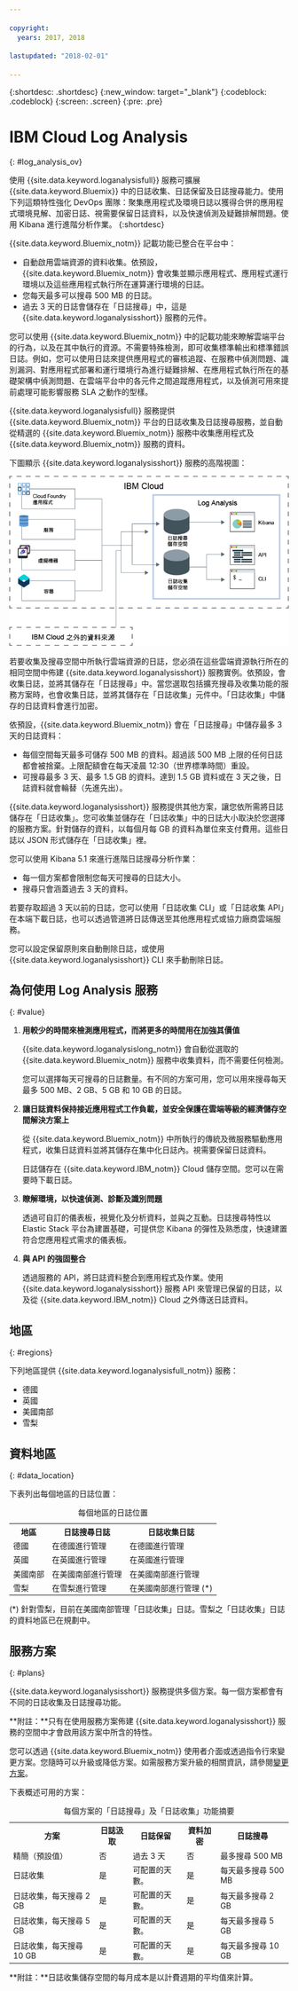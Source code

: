 ```yaml
---

copyright:
  years: 2017, 2018

lastupdated: "2018-02-01"

---
```


{:shortdesc: .shortdesc}
{:new_window: target="_blank"}
{:codeblock: .codeblock}
{:screen: .screen}
{:pre: .pre}


# IBM Cloud Log Analysis
{: #log_analysis_ov}

使用 {{site.data.keyword.loganalysisfull}} 服務可擴展 {{site.data.keyword.Bluemix}} 中的日誌收集、日誌保留及日誌搜尋能力。使用下列這類特性強化 DevOps 團隊：聚集應用程式及環境日誌以獲得合併的應用程式環境見解、加密日誌、視需要保留日誌資料，以及快速偵測及疑難排解問題。使用 Kibana 進行進階分析作業。
{:shortdesc}

{{site.data.keyword.Bluemix_notm}} 記載功能已整合在平台中：

* 自動啟用雲端資源的資料收集。依預設，{{site.data.keyword.Bluemix_notm}} 會收集並顯示應用程式、應用程式運行環境以及這些應用程式執行所在運算運行環境的日誌。 
* 您每天最多可以搜尋 500 MB 的日誌。 
* 過去 3 天的日誌會儲存在「日誌搜尋」中，這是 {{site.data.keyword.loganalysisshort}} 服務的元件。

您可以使用 {{site.data.keyword.Bluemix_notm}} 中的記載功能來瞭解雲端平台的行為，以及在其中執行的資源。不需要特殊檢測，即可收集標準輸出和標準錯誤日誌。例如，您可以使用日誌來提供應用程式的審核追蹤、在服務中偵測問題、識別漏洞、對應用程式部署和運行環境行為進行疑難排解、在應用程式執行所在的基礎架構中偵測問題、在雲端平台中的各元件之間追蹤應用程式，以及偵測可用來提前處理可能影響服務 SLA 之動作的型樣。

{{site.data.keyword.loganalysisfull}} 服務提供 {{site.data.keyword.Bluemix_notm}} 平台的日誌收集及日誌搜尋服務，並自動從精選的 {{site.data.keyword.Bluemix_notm}} 服務中收集應用程式及 {{site.data.keyword.Bluemix_notm}} 服務的資料。

下圖顯示 {{site.data.keyword.loganalysisshort}} 服務的高階視圖： 

![{{site.data.keyword.loganalysisshort}} 服務的概觀影像](images/loganalysis_F1.png "{{site.data.keyword.loganalysisshort}} 服務的概觀影像")


若要收集及搜尋空間中所執行雲端資源的日誌，您必須在這些雲端資源執行所在的相同空間中佈建 {{site.data.keyword.loganalysisshort}} 服務實例。依預設，會收集日誌，並將其儲存在「日誌搜尋」中。當您選取包括擴充搜尋及收集功能的服務方案時，也會收集日誌，並將其儲存在「日誌收集」元件中。「日誌收集」中儲存的日誌資料會進行加密。

依預設，{{site.data.keyword.Bluemix_notm}} 會在「日誌搜尋」中儲存最多 3 天的日誌資料：   

* 每個空間每天最多可儲存 500 MB 的資料。超過該 500 MB 上限的任何日誌都會被捨棄。上限配額會在每天凌晨 12:30（世界標準時間）重設。
* 可搜尋最多 3 天、最多 1.5 GB 的資料。達到 1.5 GB 資料或在 3 天之後，日誌資料就會輪替（先進先出）。

{{site.data.keyword.loganalysisshort}} 服務提供其他方案，讓您依所需將日誌儲存在「日誌收集」。您可收集並儲存在「日誌收集」中的日誌大小取決於您選擇的服務方案。針對儲存的資料，以每個月每 GB 的資料為單位來支付費用。這些日誌以 JSON 形式儲存在「日誌收集」裡。

您可以使用 Kibana 5.1 來進行進階日誌搜尋分析作業：

* 每一個方案都會限制您每天可搜尋的日誌大小。 
* 搜尋只會涵蓋過去 3 天的資料。

若要存取超過 3 天以前的日誌，您可以使用「日誌收集 CLI」或「日誌收集 API」在本端下載日誌，也可以透過管道將日誌傳送至其他應用程式或協力廠商雲端服務。 

您可以設定保留原則來自動刪除日誌，或使用 {{site.data.keyword.loganalysisshort}} CLI 來手動刪除日誌。


## 為何使用 Log Analysis 服務
{: #value}

1. **用較少的時間來檢測應用程式，而將更多的時間用在加強其價值**

    {{site.data.keyword.loganalysislong_notm}} 會自動從選取的 {{site.data.keyword.Bluemix_notm}} 服務中收集資料，而不需要任何檢測。
	
	您可以選擇每天可搜尋的日誌數量。有不同的方案可用，您可以用來搜尋每天最多 500 MB、2 GB、5 GB 和 10 GB 的日誌。

2. **讓日誌資料保持接近應用程式工作負載，並安全保護在雲端等級的經濟儲存空間解決方案上**

    從 {{site.data.keyword.Bluemix_notm}} 中所執行的傳統及微服務驅動應用程式，收集日誌資料並將其儲存在集中化日誌內。視需要保留日誌資料。
	
	日誌儲存在 {{site.data.keyword.IBM_notm}} Cloud 儲存空間。您可以在需要時下載日誌。

3. **瞭解環境，以快速偵測、診斷及識別問題**

    透過可自訂的儀表板，視覺化及分析資料，並與之互動。日誌搜尋特性以 Elastic Stack 平台為建置基礎，可提供您 Kibana 的彈性及熟悉度，快速建置符合您應用程式需求的儀表板。

4. **與 API 的強固整合**

    透過服務的 API，將日誌資料整合到應用程式及作業。使用 {{site.data.keyword.loganalysisshort}} 服務 API 來管理已保留的日誌，以及從 {{site.data.keyword.IBM_notm}} Cloud 之外傳送日誌資料。


## 地區
{: #regions}

下列地區提供 {{site.data.keyword.loganalysisfull_notm}} 服務：

* 德國
* 英國
* 美國南部
* 雪梨

## 資料地區
{: #data_location}

下表列出每個地區的日誌位置：

<table>
  <caption>每個地區的日誌位置</caption>
  <tr>
    <th>地區</th>
	<th>日誌搜尋日誌</th>
	<th>日誌收集日誌</th>
  </tr>
  <tr>
    <td>德國</td>
	  <td>在德國進行管理</td>
	  <td>在德國進行管理</td>
  </tr>
  <tr>
    <td>英國</td>
	  <td>在英國進行管理</td>
	  <td>在英國進行管理</td>
  </tr>
  <tr>
    <td>美國南部</td>
	  <td>在美國南部進行管理</td>
	  <td>在美國南部進行管理</td>
  </tr>
  <tr>
    <td>雪梨</td>
	  <td>在雪梨進行管理</td>
	  <td>在美國南部進行管理 (*)</td>
  </tr>
</table>

(*) 針對雪梨，目前在美國南部管理「日誌收集」日誌。雪梨之「日誌收集」日誌的資料地區已在規劃中。

## 服務方案
{: #plans}

{{site.data.keyword.loganalysisshort}} 服務提供多個方案。每一個方案都會有不同的日誌收集及日誌搜尋功能。 

**附註：**只有在使用服務方案佈建 {{site.data.keyword.loganalysisshort}} 服務的空間中才會啟用該方案中所含的特性。

您可以透過 {{site.data.keyword.Bluemix_notm}} 使用者介面或透過指令行來變更方案。您隨時可以升級或降低方案。如需服務方案升級的相關資訊，請參閱[變更方案](/docs/services/CloudLogAnalysis/how-to/change_plan.html#change_plan)。 

下表概述可用的方案：

<table>
    <caption>每個方案的「日誌搜尋」及「日誌收集」功能摘要</caption>
      <tr>
        <th>方案</th>
        <th>日誌汲取</th>
        <th>日誌保留</th>
        <th>資料加密</th>
        <th>日誌搜尋</th>
      </tr>
      <tr>
        <td>精簡（預設值）</td>
        <td>否</td>
        <td>過去 3 天</td>
        <td>否</td>
        <td>最多搜尋 500 MB</td>
      </tr>
      <tr>
        <td>日誌收集</td>
        <td>是</td>
        <td>可配置的天數。</td>
        <td>是</td>
        <td>每天最多搜尋 500 MB</td>
      </tr>
      <tr>
        <td>日誌收集，每天搜尋 2 GB</td>
        <td>是</td>
        <td>可配置的天數。</td>
        <td>是</td>
        <td>每天最多搜尋 2 GB</td>
      </tr>
      <tr>
        <td>日誌收集，每天搜尋 5 GB</td>
        <td>是</td>
        <td>可配置的天數。</td>
        <td>是</td>
        <td>每天最多搜尋 5 GB</td>
      </tr>
       <tr>
        <td>日誌收集，每天搜尋 10 GB</td>
        <td>是</td>
        <td>可配置的天數。</td>
        <td>是</td>
        <td>每天最多搜尋 10 GB</td>
      </tr>
</table>

**附註：**日誌收集儲存空間的每月成本是以計費週期的平均值來計算。

